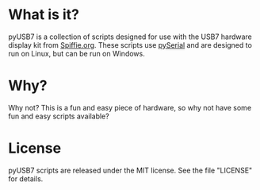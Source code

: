 What is it?
===========
pyUSB7 is a collection of scripts designed for use with the USB7 hardware display kit from [Spiffie.org][1].  These scripts use [pySerial][2] and are designed to run on Linux, but can be run on Windows.

Why?
====
Why not? This is a fun and easy piece of hardware, so why not have some fun and easy scripts available?

License
=======
pyUSB7 scripts are released under the MIT license. See the file "LICENSE" for details.

[1]: http://spiffie.org/kits/usb7/ "Spiffie.org"
[2]: http://pyserial.sourceforge.net/ "pySerial"